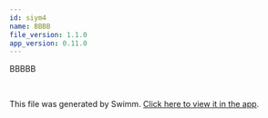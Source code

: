 ```yaml
---
id: siym4
name: BBBB
file_version: 1.1.0
app_version: 0.11.0
---
```


BBBBB

<br/>

This file was generated by Swimm. [Click here to view it in the app](http://localhost:5001/repos/Z2l0aHViJTNBJTNBRGVGaUhhY2tMYWJzJTNBJTNBaWRvZ2FuemVy/docs/siym4).